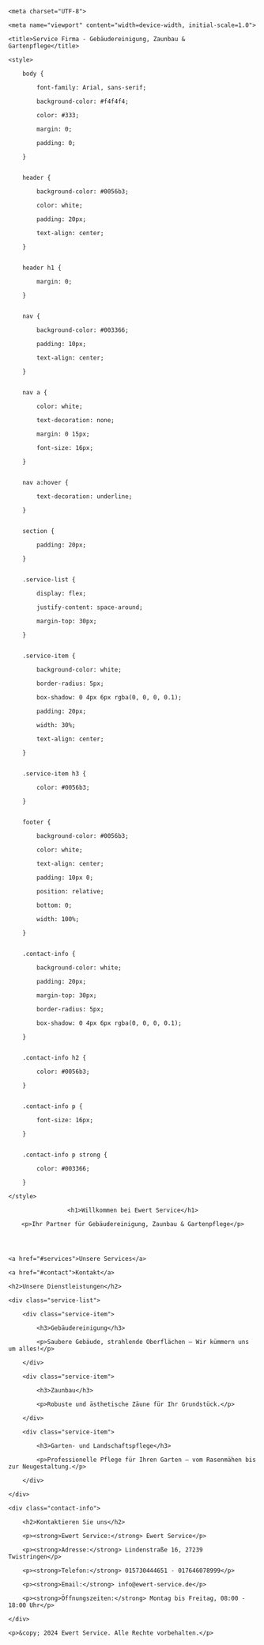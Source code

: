

<html lang="de">

<head>

    <meta charset="UTF-8">

    <meta name="viewport" content="width=device-width, initial-scale=1.0">

    <title>Service Firma - Gebäudereinigung, Zaunbau & Gartenpflege</title>

    <style>

        body {

            font-family: Arial, sans-serif;

            background-color: #f4f4f4;

            color: #333;

            margin: 0;

            padding: 0;

        }


        header {

            background-color: #0056b3;

            color: white;

            padding: 20px;

            text-align: center;

        }


        header h1 {

            margin: 0;

        }


        nav {

            background-color: #003366;

            padding: 10px;

            text-align: center;

        }


        nav a {

            color: white;

            text-decoration: none;

            margin: 0 15px;

            font-size: 16px;

        }


        nav a:hover {

            text-decoration: underline;

        }


        section {

            padding: 20px;

        }


        .service-list {

            display: flex;

            justify-content: space-around;

            margin-top: 30px;

        }


        .service-item {

            background-color: white;

            border-radius: 5px;

            box-shadow: 0 4px 6px rgba(0, 0, 0, 0.1);

            padding: 20px;

            width: 30%;

            text-align: center;

        }


        .service-item h3 {

            color: #0056b3;

        }


        footer {

            background-color: #0056b3;

            color: white;

            text-align: center;

            padding: 10px 0;

            position: relative;

            bottom: 0;

            width: 100%;

        }


        .contact-info {

            background-color: white;

            padding: 20px;

            margin-top: 30px;

            border-radius: 5px;

            box-shadow: 0 4px 6px rgba(0, 0, 0, 0.1);

        }


        .contact-info h2 {

            color: #0056b3;

        }


        .contact-info p {

            font-size: 16px;

        }


        .contact-info p strong {

            color: #003366;

        }

    </style>

</head>

<body>


<header>

    <h1>Willkommen bei Ewert Service</h1>

    <p>Ihr Partner für Gebäudereinigung, Zaunbau & Gartenpflege</p>

</header>


<nav>

    <a href="#services">Unsere Services</a>

    <a href="#contact">Kontakt</a>

</nav>


<section id="services">

    <h2>Unsere Dienstleistungen</h2>

    <div class="service-list">

        <div class="service-item">

            <h3>Gebäudereinigung</h3>

            <p>Saubere Gebäude, strahlende Oberflächen – Wir kümmern uns um alles!</p>

        </div>

        <div class="service-item">

            <h3>Zaunbau</h3>

            <p>Robuste und ästhetische Zäune für Ihr Grundstück.</p>

        </div>

        <div class="service-item">

            <h3>Garten- und Landschaftspflege</h3>

            <p>Professionelle Pflege für Ihren Garten – vom Rasenmähen bis zur Neugestaltung.</p>

        </div>

    </div>

</section>


<section id="contact">

    <div class="contact-info">

        <h2>Kontaktieren Sie uns</h2>

        <p><strong>Ewert Service:</strong> Ewert Service</p>

        <p><strong>Adresse:</strong> Lindenstraße 16, 27239 Twistringen</p>

        <p><strong>Telefon:</strong> 015730444651 - 017646078999</p>

        <p><strong>Email:</strong> info@ewert-service.de</p>

        <p><strong>Öffnungszeiten:</strong> Montag bis Freitag, 08:00 - 18:00 Uhr</p>

    </div>

</section>


<footer>

    <p>&copy; 2024 Ewert Service. Alle Rechte vorbehalten.</p>

</footer>


</body>

</html>
